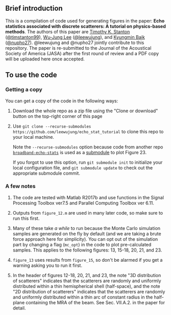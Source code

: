 ## Brief introduction

This is a compilation of code used for generating figures in the paper: **Echo statistics associated with discrete scatterers: A tutorial on physics-based methods**. The authors of this paper are [Timothy K. Stanton](https://www.whoi.edu/profile/tstanton/) ([@timstanton99](https://github.com/timstanton99)), [Wu-Jung Lee](https://leewujung.github.io/) ([@leewujung](https://github.com/leewujung)), and [Kyungmin Baik](mailto:kbaik@kriss.re.kr) ([@nupho27](https://github.com/nupho27)). @leewujung and @nupho27 jointly contribute to this repository. The paper is re-submitted to the Journal of the Acoustical Society of America (JASA) after the first round of review and a PDF copy will be uploaded here once accepted.

## To use the code

### Getting a copy
You can get a copy of the code in the following ways:
  1. Download the whole repo as a zip file using the "Clone or download" button on the top-right corner of this page
  2. Use `git clone --recurse-submodules https://github.com/leewujung/echo_stat_tutorial` to clone this repo to your local machine.

      Note the `--recurse-submodules` option because code from another repo [`broadband-echo-stats`](https://github.com/leewujung/broadband-echo-stats) is used as a [submodule](https://git-scm.com/book/en/v2/Git-Tools-Submodules) to plot Figure 23.

      If you forgot to use this option, run `git submodule init` to initialize your local configuration file, and `git submodule update` to check out the appropriate submodule commit.

### A few notes
1. The code are tested with Matlab R2017b and use functions in the Signal Processing Toolbox ver7.5 and Parallel Computing Toolbox ver 6.11.

2. Outputs from `figure_12.m` are used in many later code, so make sure to run this first.

3. Many of these take _a while_ to run because the Monte Carlo simulation samples are generated on the fly by default (and we are taking a brute force approach here for simplicity). You can opt out of the simulation part by changing a flag (`mc_opt`) in the code to plot pre-calculated samples. This applies to the following figures: 13, 15-18, 20, 21, and 23.

4. `figure_13` uses results from `figure_15`, so don't be alarmed if you get a warning asking you to run it first.

5. In the header of figures 12-18, 20, 21, and 23, the note "3D distribution of scatterers" indicates that the scatterers are randomly and uniformly distributed within a thin hemispherical shell (half-space), and the note "2D distribution of scatterers" indicates that the scatterers are randomly and uniformly distributed within a thin arc of constant radius in the half-plane containing the MRA of the beam. See Sec. VII.A.2. in the paper for  detail.
